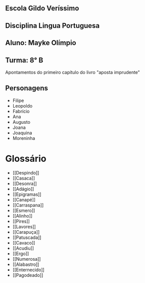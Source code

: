 ## Escola Gildo Veríssimo

## Disciplina Lingua Portuguesa
## Aluno: Mayke Olímpio
## Turma: 8° B

Apontamentos do primeiro capítulo do livro "aposta imprudente"

## Personagens
- Filipe
- Leopoldo
- Fabrício
- Ana
- Augusto
- Joana
- Joaquina
- Moreninha

# Glossário
- [[Despindo]]                              
- [[Casaca]]
- [[Desonra]]
- [[Adágio]]
- [[Epigramas]]
- [[Canapé]]
- [[Carraspana]]
- [[Esmero]]
- [[Alinho]]
- [[Pires]]
- [[Lavores]]
- [[Carapuça]]
- [[Patuscada]]
- [[Cavaco]]
- [[Acudiu]]
- [[Ergo]]
- [[Numerosa]]
- [[Alabastro]]
- [[Enternecido]]
- [[Pagodeado]]

